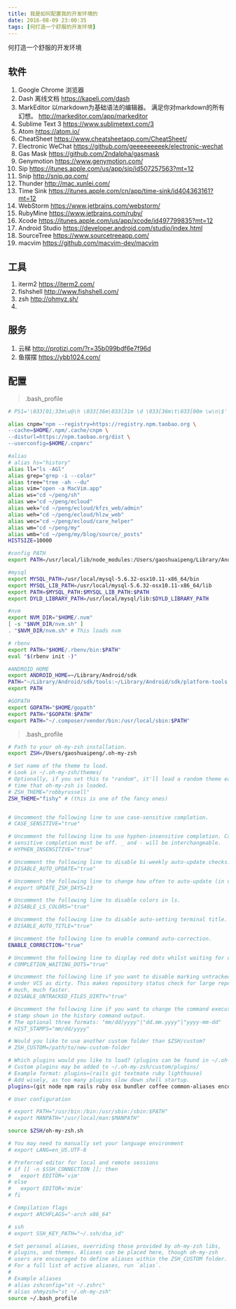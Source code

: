 ```yaml
---
title: 我是如何配置我的开发环境的
date: 2016-08-09 23:00:35
tags: [何打造一个舒服的开发环境]
---
```


何打造一个舒服的开发环境
<!--more-->

## 软件
1. Google Chrome 浏览器
2. Dash 离线文档  <https://kapeli.com/dash>
3. MarkEditor  以markdown为基础语法的编辑器。 满足你对markdown的所有幻想。 <http://markeditor.com/app/markeditor>
4. Sublime Text 3  <https://www.sublimetext.com/3>
5. Atom <https://atom.io/>
6. CheatSheet  <https://www.cheatsheetapp.com/CheatSheet/>
7. Electronic WeChat <https://github.com/geeeeeeeeek/electronic-wechat>
8. Gas Mask <https://github.com/2ndalpha/gasmask>
9. Genymotion <https://www.genymotion.com/>
10. Sip <https://itunes.apple.com/us/app/sip/id507257563?mt=12>
11. Snip <http://snip.qq.com/>
12. Thunder <http://mac.xunlei.com/>
13. Time Sink <https://itunes.apple.com/cn/app/time-sink/id404363161?mt=12>
14. WebStorm <https://www.jetbrains.com/webstorm/> 
15. RubyMine <https://www.jetbrains.com/ruby/>
16. Xcode <https://itunes.apple.com/us/app/xcode/id497799835?mt=12>
17. Android Studio <https://developer.android.com/studio/index.html>
18. SourceTree <https://www.sourcetreeapp.com/>
19. macvim <https://github.com/macvim-dev/macvim>
## 工具
1. iterm2  <https://iterm2.com/>
2. fishshell <http://www.fishshell.com/>
3. zsh <http://ohmyz.sh/>
4. 
## 服务
1. 云梯 <http://protizi.com/?r=35b099bdf6e7f96d>
2. 鱼摆摆 <https://ybb1024.com/>
## 配置

> .bash_profile
``` bash
# PS1='\033[01;33m\u@\h \033[36m\033[31m \d \033[36m\t\033[00m \w\n\$'

alias cnpm="npm --registry=https://registry.npm.taobao.org \
--cache=$HOME/.npm/.cache/cnpm \
--disturl=https://npm.taobao.org/dist \
--userconfig=$HOME/.cnpmrc"

#alias
# alias hs="history"
alias ll="ls -AGl"
alias grep="grep -i --color"
alias tree="tree -ah --du"
alias vim="open -a MacVim.app"
alias ws="cd ~/peng/sh"
alias we="cd ~/peng/ecloud"
alias wek="cd ~/peng/ecloud/kfzs_web/admin"
alias weh="cd ~/peng/ecloud/hlzw_web"
alias wec="cd ~/peng/ecloud/care_helper"
alias wm="cd ~/peng/my"
alias wmb="cd ~/peng/my/blog/source/_posts"
HISTSIZE=10000

#config PATH
export PATH=/usr/local/lib/node_modules:/Users/gaoshuaipeng/Library/Android/android-ndk-r10d/:/usr/local/bin/:$PATH

#mysql
export MYSQL_PATH=/usr/local/mysql-5.6.32-osx10.11-x86_64/bin
export MYSQL_LIB_PATH=/usr/local/mysql-5.6.32-osx10.11-x86_64/lib
export PATH=$MYSQL_PATH:$MYSQL_LIB_PATH:$PATH
export DYLD_LIBRARY_PATH=/usr/local/mysql/lib:$DYLD_LIBRARY_PATH

#nvm
export NVM_DIR="$HOME/.nvm"
[ -s "$NVM_DIR/nvm.sh" ]
. "$NVM_DIR/nvm.sh" # This loads nvm

# rbenv
export PATH="$HOME/.rbenv/bin:$PATH"
eval "$(rbenv init -)"

#ANDROID_HOME
export ANDROID_HOME=~/Library/Android/sdk
PATH="~/Library/Android/sdk/tools:~/Library/Android/sdk/platform-tools:${PATH}"
export PATH

#GOPATH 
export GOPATH="$HOME/gopath"
export PATH="$GOPATH:$PATH"
export PATH="~/.composer/vendor/bin:/usr/local/sbin:$PATH"
```

> .bash_profile
```bash
# Path to your oh-my-zsh installation.
export ZSH=/Users/gaoshuaipeng/.oh-my-zsh

# Set name of the theme to load.
# Look in ~/.oh-my-zsh/themes/
# Optionally, if you set this to "random", it'll load a random theme each
# time that oh-my-zsh is loaded.
# ZSH_THEME="robbyrussell"
ZSH_THEME="fishy" # (this is one of the fancy ones)


# Uncomment the following line to use case-sensitive completion.
# CASE_SENSITIVE="true"

# Uncomment the following line to use hyphen-insensitive completion. Case
# sensitive completion must be off. _ and - will be interchangeable.
# HYPHEN_INSENSITIVE="true"

# Uncomment the following line to disable bi-weekly auto-update checks.
# DISABLE_AUTO_UPDATE="true"

# Uncomment the following line to change how often to auto-update (in days).
# export UPDATE_ZSH_DAYS=13

# Uncomment the following line to disable colors in ls.
# DISABLE_LS_COLORS="true"

# Uncomment the following line to disable auto-setting terminal title.
# DISABLE_AUTO_TITLE="true"

# Uncomment the following line to enable command auto-correction.
ENABLE_CORRECTION="true"

# Uncomment the following line to display red dots whilst waiting for completion.
# COMPLETION_WAITING_DOTS="true"

# Uncomment the following line if you want to disable marking untracked files
# under VCS as dirty. This makes repository status check for large repositories
# much, much faster.
# DISABLE_UNTRACKED_FILES_DIRTY="true"

# Uncomment the following line if you want to change the command execution time
# stamp shown in the history command output.
# The optional three formats: "mm/dd/yyyy"|"dd.mm.yyyy"|"yyyy-mm-dd"
# HIST_STAMPS="mm/dd/yyyy"

# Would you like to use another custom folder than $ZSH/custom?
# ZSH_CUSTOM=/path/to/new-custom-folder

# Which plugins would you like to load? (plugins can be found in ~/.oh-my-zsh/plugins/*)
# Custom plugins may be added to ~/.oh-my-zsh/custom/plugins/
# Example format: plugins=(rails git textmate ruby lighthouse)
# Add wisely, as too many plugins slow down shell startup.
plugins=(git node npm rails ruby osx bundler coffee common-aliases encode64 pip redis-cli sublime web-search )

# User configuration

# export PATH="/usr/bin:/bin:/usr/sbin:/sbin:$PATH"
# export MANPATH="/usr/local/man:$MANPATH"

source $ZSH/oh-my-zsh.sh

# You may need to manually set your language environment
# export LANG=en_US.UTF-8

# Preferred editor for local and remote sessions
# if [[ -n $SSH_CONNECTION ]]; then
#   export EDITOR='vim'
# else
#   export EDITOR='mvim'
# fi

# Compilation flags
# export ARCHFLAGS="-arch x86_64"

# ssh
# export SSH_KEY_PATH="~/.ssh/dsa_id"

# Set personal aliases, overriding those provided by oh-my-zsh libs,
# plugins, and themes. Aliases can be placed here, though oh-my-zsh
# users are encouraged to define aliases within the ZSH_CUSTOM folder.
# For a full list of active aliases, run `alias`.
#
# Example aliases
# alias zshconfig="st ~/.zshrc"
# alias ohmyzsh="st ~/.oh-my-zsh"
source ~/.bash_profile
```
